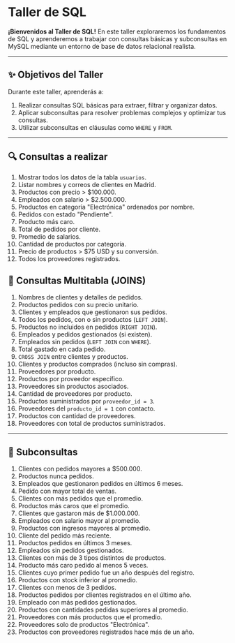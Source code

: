 # Taller de SQL

**¡Bienvenidos al Taller de SQL!** En este taller exploraremos los fundamentos de SQL y aprenderemos a trabajar con consultas básicas y subconsultas en MySQL mediante un entorno de base de datos relacional realista.

---

## ✨ Objetivos del Taller

Durante este taller, aprenderás a:

1. Realizar consultas SQL básicas para extraer, filtrar y organizar datos.
2. Aplicar subconsultas para resolver problemas complejos y optimizar tus consultas.
3. Utilizar subconsultas en cláusulas como `WHERE` y `FROM`.

---


## 🔍 Consultas a realizar

1. Mostrar todos los datos de la tabla `usuarios`.
2. Listar nombres y correos de clientes en Madrid.
3. Productos con precio > $100.000.
4. Empleados con salario > $2.500.000.
5. Productos en categoría "Electrónica" ordenados por nombre.
6. Pedidos con estado "Pendiente".
7. Producto más caro.
8. Total de pedidos por cliente.
9. Promedio de salarios.
10. Cantidad de productos por categoría.
11. Precio de productos > $75 USD y su conversión.
12. Todos los proveedores registrados.

## 🔗 Consultas Multitabla (JOINS)

1. Nombres de clientes y detalles de pedidos.
2. Productos pedidos con su precio unitario.
3. Clientes y empleados que gestionaron sus pedidos.
4. Todos los pedidos, con o sin productos (`LEFT JOIN`).
5. Productos no incluidos en pedidos (`RIGHT JOIN`).
6. Empleados y pedidos gestionados (si existen).
7. Empleados sin pedidos (`LEFT JOIN` con `WHERE`).
8. Total gastado en cada pedido.
9. `CROSS JOIN` entre clientes y productos.
10. Clientes y productos comprados (incluso sin compras).
11. Proveedores por producto.
12. Productos por proveedor específico.
13. Proveedores sin productos asociados.
14. Cantidad de proveedores por producto.
15. Productos suministrados por `proveedor_id = 3`.
16. Proveedores del `producto_id = 1` con contacto.
17. Productos con cantidad de proveedores.
18. Proveedores con total de productos suministrados.

---

## 🧠 Subconsultas

1. Clientes con pedidos mayores a $500.000.
2. Productos nunca pedidos.
3. Empleados que gestionaron pedidos en últimos 6 meses.
4. Pedido con mayor total de ventas.
5. Clientes con más pedidos que el promedio.
6. Productos más caros que el promedio.
7. Clientes que gastaron más de $1.000.000.
8. Empleados con salario mayor al promedio.
9. Productos con ingresos mayores al promedio.
10. Cliente del pedido más reciente.
11. Productos pedidos en últimos 3 meses.
12. Empleados sin pedidos gestionados.
13. Clientes con más de 3 tipos distintos de productos.
14. Producto más caro pedido al menos 5 veces.
15. Clientes cuyo primer pedido fue un año después del registro.
16. Productos con stock inferior al promedio.
17. Clientes con menos de 3 pedidos.
18. Productos pedidos por clientes registrados en el último año.
19. Empleado con más pedidos gestionados.
20. Productos con cantidades pedidas superiores al promedio.
21. Proveedores con más productos que el promedio.
22. Proveedores solo de productos "Electrónica".
23. Productos con proveedores registrados hace más de un año.